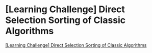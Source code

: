 # [Learning Challenge] Direct Selection Sorting of Classic Algorithms
[[Learning Challenge] Direct Selection Sorting of Classic Algorithms](https://aiwithcloud.com/2022/09/16/learning_challenge_direct_selection_sorting_of_classic_algorithms/)